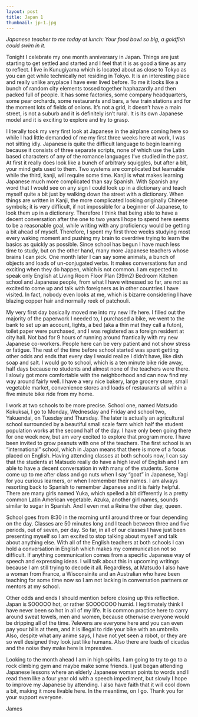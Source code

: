 ```yaml
---
layout: post
title: Japan 1
thumbnail: jp-1.jpg
---
```

*Japanese teacher to me today at lunch: Your food bowl so big, a goldfish could swim in it.*

Tonight I celebrate my one month anniversary in Japan. Things are just starting to get settled and started and I feel that it is as good a time as any to reflect. I live in Kunugiyama which is located about as close to Tokyo as you can get while technically not residing in Tokyo. It is an interesting place and really unlike anyplace I have ever lived before. To me it looks like a bunch of random city elements tossed together haphazardly and then packed full of people. It has some factories, some company headquarters, some pear orchards, some restaurants and bars, a few train stations and for the moment lots of fields of onions. It’s not a grid, it doesn’t have a main street, is not a suburb and it is definitely isn’t rural. It is its own Japanese model and it is exciting to explore and try to grasp.

I literally took my very first look at Japanese in the airplane coming here so while I had little demanded of me my first three weeks here at work, I was not sitting idly. Japanese is quite the difficult language to begin learning because it consists of three separate scripts, none of which use the Latin based characters of any of the romance languages I’ve studied in the past. At first it really does look like a bunch of arbitrary squiggles, but after a bit, your mind gets used to them. Two systems are complicated but learnable while the third, kanji, will require some time. Kanji is what makes learning Japanese much more complicated than say Spanish. With Spanish any word that I would see on any sign I could look up in a dictionary and teach myself quite a bit just by walking down the street with a dictionary. When things are written in Kanji, the more complicated looking originally Chinese symbols; it is very difficult, if not impossible for a beginner of Japanese, to look them up in a dictionary. Therefore I think that being able to have a decent conversation after the one to two years I hope to spend here seems to be a reasonable goal, while writing with any proficiency would be getting a bit ahead of myself. Therefore, I spent my first three weeks studying most every waking moment and pushing my brain to overdrive trying to learn the basics as quickly as possible. Since school has begun I have much less time to study, but on the other hand, many more Japanese teachers whose brains I can pick. One month later I can say some animals, a bunch of objects and loads of un-conjugated verbs. It makes conversations fun and exciting when they do happen, which is not common. I am expected to speak only English at Living Room Floor Plan (39m2) Bedroom Kitchen school and Japanese people, from what I have witnessed so far, are not as excited to come up and talk with foreigners as in other countries I have visited. In fact, nobody even looks at me, which is bizarre considering I have blazing copper hair and normally reek of patchouli.

My very first day basically moved me into my new life here. I filled out the majority of the paperwork I needed to, I purchased a bike, we went to the bank to set up an account, lights, a bed (aka a thin mat they call a futon), toilet paper were purchased, and I was registered as a foreign resident at city hall. Not bad for 9 hours of running around frantically with my new Japanese co-workers. People here can be very patient and not show stress or fatigue. The rest of the time before school started was spent getting other odds and ends that every day I would realize I didn’t have, like dish soap and salt. I would go to school, which is a ten minute bike ride away, half days because no students and almost none of the teachers were there. I slowly got more comfortable with the neighborhood and can now find my way around fairly well. I have a very nice bakery, large grocery store, small vegetable market, convenience stores and loads of restaurants all within a five minute bike ride from my home.

I work at two schools to be more precise. School one, named Matsudo Kokuksai, I go to Monday, Wednesday and Friday and school two, Yakuendai, on Tuesday and Thursday. The later is actually an agricultural school surrounded by a beautiful small scale farm which half the student population works at the second half of the day. I have only been going there for one week now, but am very excited to explore that program more. I have been invited to grow peanuts with one of the teachers. The first school is an “international” school, which in Japan means that there is more of a focus placed on English. Having attending classes at both schools now, I can say that the students at Matsudo really do have a high level of English and I am able to have a decent conversation in with many of the students. Some come up to me after class and go nuts when I say “goat” in Japanese, Yagi for you curious learners, or when I remember their names. I am always resorting back to Spanish to remember Japanese and it is fairly helpful. There are many girls named Yuka, which spelled a bit differently is a pretty common Latin American vegetable. Azuka, another girl names, sounds similar to sugar in Spanish. And I even met a Reina the other day, queen.

School goes from 8:30 in the morning until around three or four depending on the day. Classes are 50 minutes long and I teach between three and five periods, out of seven, per day. So far, in all of our classes I have just been presenting myself so I am excited to stop talking about myself and talk about anything else. With all of the English teachers at both schools I can hold a conversation in English which makes my communication not so difficult. If anything communication comes from a specific Japanese way of speech and expressing ideas. I will talk about this in upcoming writings because I am still trying to decode it all. Regardless, at Matsudo I also have a woman from France, a Wisconsinite and an Australian who have been teaching for some time now so I am not lacking in conversation partners or mentors at my school.

Other odds and ends I should mention before closing up this reflection. Japan is SOOOOO hot, or rather SOOOOOOO humid. I legitimately think I have never been so hot in all of my life. It is common practice here to carry around sweat towels, men and women, because otherwise everyone would be dripping all of the time. 7elevens are everyone here and you can even pay your bills at them, and it is illegal to ride your bike with an umbrella. Also, despite what any anime says, I have not yet seen a robot, or they are so well designed they look just like humans. Also there are loads of cicadas and the noise they make here is impressive.

Looking to the month ahead I am in high spirits. I am going to try to go to a rock climbing gym and maybe make some friends. I just began attending Japanese lessons where an elderly Japanese woman points to words and I read them like a four year old with a speech impediment, but slowly I hope to improve my Japanese by attending. I also have faith that it will cool down a bit, making it more livable here. In the meantime, on I go. Thank you for your support everyone.

James
